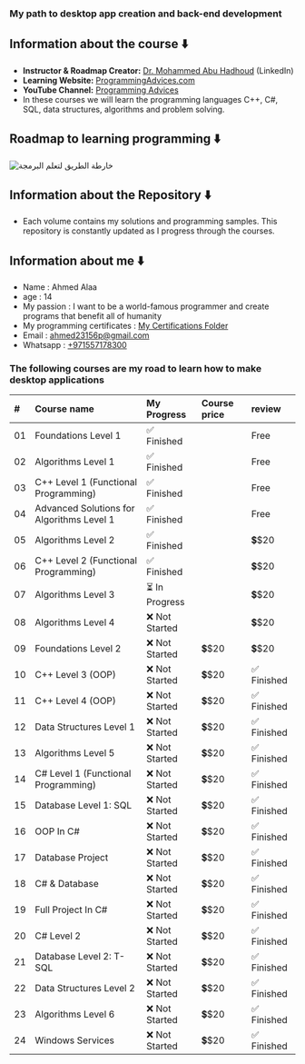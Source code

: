 ### My path to desktop app creation and back-end development 
## Information about the course ⬇️
* **Instructor & Roadmap Creator:** [Dr. Mohammed Abu Hadhoud](https://www.linkedin.com/in/abuhadhoud/) (LinkedIn)
* **Learning Website:** [ProgrammingAdvices.com](https://www.programmingadvices.com)
* **YouTube Channel:** [Programming Advices](https://www.youtube.com/@ProgrammingAdvices)
* In these courses we will learn the programming languages ​​C++, C#, SQL, data structures, algorithms and problem solving.
## Roadmap to learning programming ⬇️
![خارطة الطريق لتعلم البرمجة](https://github.com/user-attachments/assets/d30e2a41-2704-4d5d-a143-956c6b5670c3)

## Information about the Repository ⬇️
* Each volume contains my solutions and programming samples. This repository is constantly updated as I progress through the courses.
## Information about me ⬇️
* Name : Ahmed Alaa
* age  : 14
* My passion : I want to be a world-famous programmer and create programs that benefit all of humanity
* My programming certificates : [My Certifications Folder](./0.My%20programming%20certificates)
* Email : ahmed23156p@gmail.com <br>
* Whatsapp : [+971557178300](https://wa.me/971557178300)
### The following courses are my road to learn how to make desktop applications

| #  | Course name                                                                                                | My Progress                                                                                               | Course price       | review |
| :- | :----------------------------------------------------------------------------------------------------------------------- | :-------------------------------------------------------------------------------------------------------------- | :-------------- | :------------------ |
| 01 | Foundations Level 1                                                               | ✅ Finished     |                                                         | Free     | Free          |
| 02 | Algorithms Level 1                                                             | ✅ Finished     |                                                          | Free     | ✅ Finished          |
| 03 | C++ Level 1 (Functional Programming)                                        | ✅ Finished     |                                             | Free    | ✅ Finished          |
| 04 | Advanced Solutions for Algorithms Level 1                                 | ✅ Finished     |                               | Free     | ✅ Finished          |
| 05 | Algorithms Level 2                                                            | ✅ Finished     |                                                          | 💲$20     | ✅ Finished          |
| 06 | C++ Level 2 (Functional Programming)                                        | ✅ Finished     |                                            | 💲$20     | ✅ Finished          |
| 07 | Algorithms Level 3                                                            | ⏳ In Progress  |                                                          | 💲$20  | ✅ Finished          |
| 08 | Algorithms Level 4                                                             | ❌ Not Started |                                                           | 💲$20  | ✅ Finished          |
| 09 | Foundations Level 2                                                                                                      | ❌ Not Started                                                                                                     | 💲$20 | 💲$20          |
| 10 | C++ Level 3 (OOP)                                                                                                        | ❌ Not Started                                                                                                    | 💲$20 | ✅ Finished          |
| 11 | C++ Level 4 (OOP)                                                                                                        | ❌ Not Started                                                                                                     | 💲$20 | ✅ Finished          |
| 12 | Data Structures Level 1                                                                                                  | ❌ Not Started                                                                                                     | 💲$20 | ✅ Finished          |
| 13 | Algorithms Level 5                                                                                                      | ❌ Not Started                                                                                                     | 💲$20 | ✅ Finished          |
| 14 | C# Level 1 (Functional Programming)                                                                                      | ❌ Not Started                                                                                                    | 💲$20 | ✅ Finished          |
| 15 | Database Level 1: SQL                                                                                                    | ❌ Not Started                                                                                                     | 💲$20 | ✅ Finished          |
| 16 | OOP In C#                                                                                                                | ❌ Not Started                                                                                                     | 💲$20 | ✅ Finished          |
| 17 | Database Project                                                                                                         | ❌ Not Started                                                                                                     | 💲$20 | ✅ Finished          |
| 18 | C# & Database                                                                                                            | ❌ Not Started                                                                                                     | 💲$20 | ✅ Finished          |
| 19 | Full Project In C#                                                                                                       | ❌ Not Started                                                                                                     | 💲$20 | ✅ Finished          |
| 20 | C# Level 2                                                                                                               | ❌ Not Started                                                                                                     | 💲$20 | ✅ Finished          |
| 21 | Database Level 2: T-SQL                                                                                                  | ❌ Not Started                                                                                                     | 💲$20 | ✅ Finished          |
| 22 | Data Structures Level 2                                                                                                  | ❌ Not Started                                                                                                     | 💲$20 | ✅ Finished          |
| 23 | Algorithms Level 6                                                                                                      | ❌ Not Started                                                                                                     | 💲$20 | ✅ Finished          |
| 24 | Windows Services                                                                                                         | ❌ Not Started                                                                                                     | 💲$20 | ✅ Finished          |
